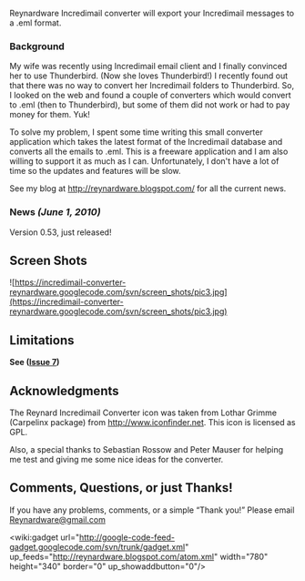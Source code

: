 Reynardware Incredimail converter will export your Incredimail messages to a .eml format.

### Background ###
My wife was recently using Incredimail email client and I finally convinced her to use Thunderbird. (Now she loves Thunderbird!) I recently found out that there was no way to convert her Incredimail folders to Thunderbird. So, I looked on the web and found a couple of converters which would convert to .eml (then to Thunderbird), but some of them did not work or had to pay money for them. Yuk!

To solve my problem, I spent some time writing this small converter application which takes the latest format of the Incredimail database and converts all the emails to .eml.  This is a freeware application and I am also willing to support it as much as I can.  Unfortunately, I don't have a lot of time so the updates and features will be slow.

See my blog at http://reynardware.blogspot.com/ for all the current news.

### News _(June 1, 2010)_ ###
Version 0.53, just released!

## Screen Shots ##
![https://incredimail-converter-reynardware.googlecode.com/svn/screen_shots/pic3.jpg](https://incredimail-converter-reynardware.googlecode.com/svn/screen_shots/pic3.jpg)

## Limitations ##
**See ([Issue 7](https://code.google.com/p/incredimail-converter-reynardware/issues/detail?id=7))**

## Acknowledgments ##
The Reynard Incredimail Converter icon was taken from Lothar Grimme (Carpelinx package) from http://www.iconfinder.net. This icon is licensed as GPL.

Also, a special thanks to Sebastian Rossow and Peter Mauser for helping me test and giving me some nice ideas for the converter.

## Comments, Questions, or just Thanks! ##
If you have any problems, comments, or a simple “Thank you!”  Please email Reynardware@gmail.com

<wiki:gadget url="http://google-code-feed-gadget.googlecode.com/svn/trunk/gadget.xml" up\_feeds="http://reynardware.blogspot.com/atom.xml" width="780"  height="340" border="0" up\_showaddbutton="0"/>